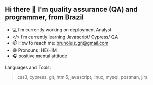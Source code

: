 ## Hi there 👋 I'm quality assurance (QA) and programmer, from Brazil


- 💻 I’m currently working on deployment Analyst 
- </> I’m currently learning Javascript/ Cypress/ QA
- 📫 How to reach me: brunoluiz.gn@gmail.com
- 😄 Pronouns: HE/HIM
- 🎧 positive mental attitude

Languages and Tools:
>css3, cypress, git, html5, javascript, linux, mysql, postman, jira

